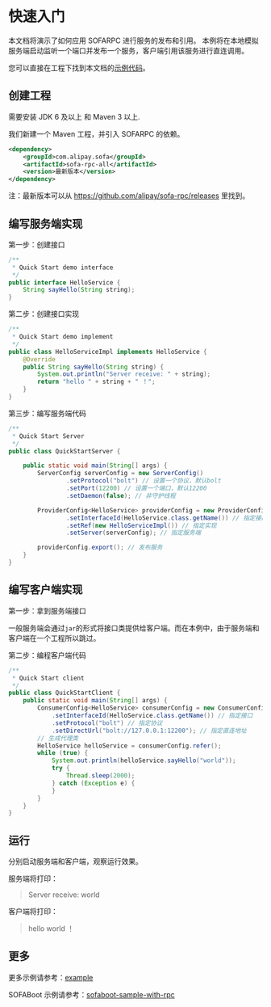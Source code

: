 # 快速入门

本文档将演示了如何应用 SOFARPC 进行服务的发布和引用。
本例将在本地模拟服务端启动监听一个端口并发布一个服务，客户端引用该服务进行直连调用。

您可以直接在工程下找到本文档的[示例代码](https://github.com/alipay/sofa-rpc/tree/master/example/src/test/java/com/alipay/sofa/rpc/quickstart)。

## 创建工程
需要安装 JDK 6 及以上 和 Maven 3 以上.

我们新建一个 Maven 工程，并引入 SOFARPC 的依赖。

```xml
<dependency>
    <groupId>com.alipay.sofa</groupId>
    <artifactId>sofa-rpc-all</artifactId>
    <version>最新版本</version>
</dependency>
```

注：最新版本可以从 https://github.com/alipay/sofa-rpc/releases 里找到。


## 编写服务端实现
第一步：创建接口

```java
/**
 * Quick Start demo interface
 */
public interface HelloService {
    String sayHello(String string);
}
```

第二步：创建接口实现

```java
/**
 * Quick Start demo implement
 */
public class HelloServiceImpl implements HelloService {
    @Override
    public String sayHello(String string) {
        System.out.println("Server receive: " + string);
        return "hello " + string + " ！";
    }
}
```

第三步：编写服务端代码

```java
/**
 * Quick Start Server
 */
public class QuickStartServer {

    public static void main(String[] args) {
        ServerConfig serverConfig = new ServerConfig()
                .setProtocol("bolt") // 设置一个协议，默认bolt
                .setPort(12200) // 设置一个端口，默认12200
                .setDaemon(false); // 非守护线程

        ProviderConfig<HelloService> providerConfig = new ProviderConfig<HelloService>()
                .setInterfaceId(HelloService.class.getName()) // 指定接口
                .setRef(new HelloServiceImpl()) // 指定实现
                .setServer(serverConfig); // 指定服务端

        providerConfig.export(); // 发布服务
    }
}
```

## 编写客户端实现
第一步：拿到服务端接口

一般服务端会通过`jar`的形式将接口类提供给客户端。而在本例中，由于服务端和客户端在一个工程所以跳过。

第二步：编程客户端代码

```java
/**
 * Quick Start client
 */
public class QuickStartClient {
    public static void main(String[] args) {
        ConsumerConfig<HelloService> consumerConfig = new ConsumerConfig<HelloService>()
            .setInterfaceId(HelloService.class.getName()) // 指定接口
            .setProtocol("bolt") // 指定协议
            .setDirectUrl("bolt://127.0.0.1:12200"); // 指定直连地址
        // 生成代理类
        HelloService helloService = consumerConfig.refer();
        while (true) {
            System.out.println(helloService.sayHello("world"));
            try {
                Thread.sleep(2000);
            } catch (Exception e) {
            }
        }
    }
}
```

## 运行
分别启动服务端和客户端，观察运行效果。

服务端将打印：

> Server receive: world

客户端将打印：

> hello world ！


## 更多
更多示例请参考：[example](https://github.com/alipay/sofa-rpc/tree/master/example)

SOFABoot 示例请参考：[sofaboot-sample-with-rpc](https://github.com/alipay/sofa-boot/tree/master/sofaboot-samples/sofaboot-sample-with-rpc)
